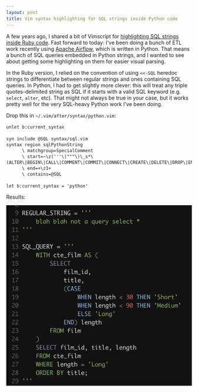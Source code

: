 ```yaml
---
layout: post
title: Vim syntax highlighting for SQL strings inside Python code
---
```


A few years ago, I shared a bit of Vimscript for [highlighting SQL strings inside Ruby code](https://thegreata.pe/articles/2018/01/01/vim-syntax-highlighting-for-sql-strings-inside-ruby-code/). Fast forward to today: I've been doing a bunch of ETL work recently using [Apache Airflow](https://airflow.apache.org/), which is written in Python. That means a bunch of SQL queries embedded in Python strings, and I wanted to see about getting some highlighting on them for easier visual parsing.

In the Ruby version, I relied on the convention of using `<<-SQL` heredoc strings to differentiate  between regular strings and ones containing SQL queries. In Python, I had to get slightly more clever: this will treat any triple quotes-delimited string as SQL if it starts with a valid SQL keyword (e.g. `select`, `alter`, etc). That might not always be true in your case, but it works pretty well for the very SQL-heavy Python work I've been doing.

Drop this in `~/.vim/after/syntax/python.vim`:

```vim
unlet b:current_syntax

syn include @SQL syntax/sql.vim
syntax region sqlPythonString 
      \ matchgroup=SpecialComment 
      \ start=~\z('''\|"""\)\_s*\(ALTER\|BEGIN\|CALL\|COMMENT\|COMMIT\|CONNECT\|CREATE\|DELETE\|DROP\|END\|EXPLAIN\|EXPORT\|GRANT\|IMPORT\|INSERT\|LOAD\|LOCK\|MERGE\|REFRESH\|RENAME\|REPLACE\|REVOKE\|ROLLBACK\|SELECT\|SET\|TRUNCATE\|UNLOAD\|UNSET\|UPDATE\|UPSERT\|WITH\)~ 
      \ end=+\z1+ 
      \ contains=@SQL

let b:current_syntax = 'python'
```

Results:

![Python string with SQL syntax highlighting applied](/images/sql-python-screenshot.png)
